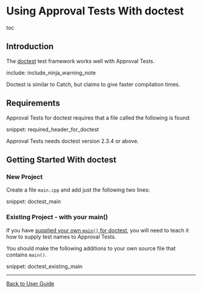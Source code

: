 <a id="top"></a>

# Using Approval Tests With doctest


toc


## Introduction

The [doctest](https://github.com/onqtam/doctest) test framework works well with Approval Tests.

include: include_ninja_warning_note

Doctest is similar to Catch, but claims to give faster compilation times.

## Requirements

Approval Tests for doctest requires that a file called the following is found:

snippet: required_header_for_doctest

Approval Tests needs doctest version 2.3.4 or above.

## Getting Started With doctest

### New Project

Create a file `main.cpp` and add just the following two lines:

snippet: doctest_main

<!-- todo: document use of sections -->

### Existing Project - with your main()

If you have [supplied your own `main()` for doctest](https://github.com/onqtam/doctest/blob/master/doc/markdown/main.md#top), you will need to teach it how to supply test names to Approval Tests.

You should make the following additions to your own source file that contains `main()`.  

snippet: doctest_existing_main

---

[Back to User Guide](/doc/README.md#top)
